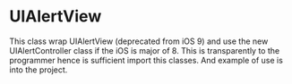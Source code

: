 # UIAlertView
This class wrap UIAlertView (deprecated from iOS 9) and use the new UIAlertController class if the iOS is major of 8. This is transparently to the programmer hence is sufficient import this classes. And example of use is into the project.
